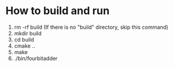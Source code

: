 # How to build and run
1. rm -rf build (If there is no "build" directory, skip this command)
2. mkdir build
3. cd build
4. cmake ..
5. make
6. ./bin/fourbitadder
